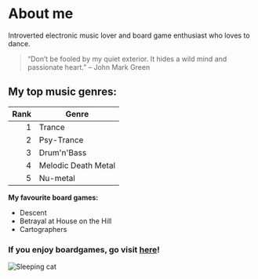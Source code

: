 
# About me

Introverted electronic music lover and board game enthusiast who loves to dance.
> “Don’t be fooled by my quiet exterior. It hides a wild mind and passionate heart.” – John Mark Green

## My top music genres:

| Rank | Genre |
|-----:|------------|
|     1| Trance   |
|     2| Psy-Trance|
|     3| Drum'n'Bass |
|     4| Melodic Death Metal |
|     5| Nu-metal |

**My favourite board games:**
- Descent
- Betrayal at House on the Hill
- Cartographers

### If you enjoy boardgames, go visit [here](https://cafeboardgame.fi/)!
<picture>
  <source media="(prefers-color-scheme: light)" srcset="https://media.tenor.com/kh8uPhgWG8EAAAAi/cat-sticker-line-sticker.gif">
  <source media="(prefers-color-scheme: dark)" srcset="https://media.tenor.com/txFVrNzQm9wAAAAi/sleeping-fat-cat-zzzzzzzzz.gif">
  <img alt="Sleeping cat">
</picture>
